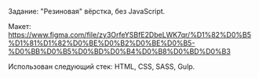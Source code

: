 Задание: "Резиновая" вёрстка, без JavaScript.

Макет: https://www.figma.com/file/zy3OrfeYSBfE2DbeLWK7qr/%D1%82%D0%B5%D1%81%D1%82%D0%BE%D0%B2%D0%BE%D0%B5-%D0%BB%D0%B5%D0%BD%D0%B4%D0%B8%D0%BD%D0%B3

Иcпользован следующий стек: HTML, CSS, SASS, Gulp.
